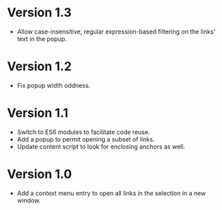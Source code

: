 # Version 1.3
* Allow case-insensitive, regular expression-based filtering on the links' text in the popup.
# Version 1.2
* Fix popup width oddness.
# Version 1.1
* Switch to ES6 modules to facilitate code reuse.
* Add a popup to permit opening a subset of links.
* Update content script to look for enclosing anchors as well.
# Version 1.0
* Add a context menu entry to open all links in the selection in a new window.
